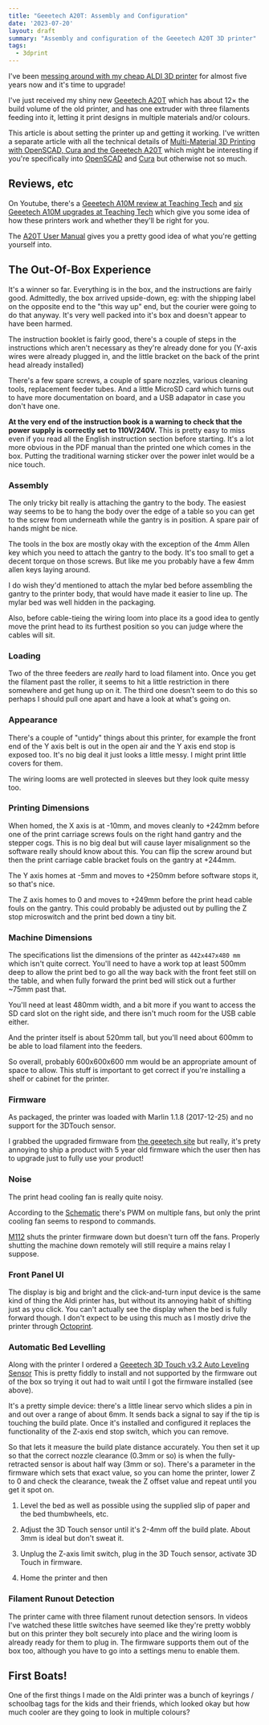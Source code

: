 ```yaml
---
title: "Geeetech A20T: Assembly and Configuration"
date: '2023-07-20'
layout: draft
summary: "Assembly and configuration of the Geeetech A20T 3D printer"
tags:
  - 3dprint
---
```


I've been [messing around with my cheap ALDI 3D printer](/art/aldi-coccoon-3d-printer/)
for almost five years now and it's time to upgrade!

I've just received my shiny new
[Geeetech A20T](https://www.geeetech.com/geeetech-a20t-triple-color-mixing-filament-detector-breakingresuming-250x250x250mm-p-1108.html)
which has about 12× the build volume of the old printer,
and has one extruder with three filaments feeding into it, letting
it print designs in multiple materials and/or colours.

This article is about setting the printer up and getting it working.
I've written a separate article with all the technical details of
[Multi-Material 3D Printing with OpenSCAD, Cura and the Geeetech A20T](/art/multi-material-3d-printing-openscad-cura-geeetech/)
which might be interesting if you're specifically into
[OpenSCAD](https://openscad.org/) and
[Cura](https://ultimaker.com/software/ultimaker-cura/)
but otherwise not so much.

## Reviews, etc

On Youtube, there's a
[Geeetech A10M review at Teaching Tech](https://www.youtube.com/watch?v=AbZhNvMM4Os)
and [six Geeetech A10M upgrades at Teaching Tech](https://www.youtube.com/watch?v=8o--HmfZ57I)
which give you some idea of how these printers work and whether
they'll be right for you.

The [A20T User Manual](https://www.geeetech.com/download.html?version_id=428)
gives you a pretty good idea of what you're getting
yourself into.

## The Out-Of-Box Experience

It's a winner so far.  Everything is in the box, and the 
instructions are fairly good.  Admittedly, the box arrived 
upside-down, eg: with the shipping label on the opposite end
to the "this way up" end, but the courier were going to do
that anyway.  It's very well packed into it's box
and doesn't appear to have been harmed.

The instruction booklet is fairly good, there's a couple of
steps in the instructions which aren't necessary as they're
already done for you
(Y-axis wires were already plugged in, and the little
bracket on the back of the print head already installed)

There's a few spare screws, a couple of spare nozzles,
various cleaning tools, replacement feeder tubes.
And a little MicroSD card which turns out to have more
documentation on board, and a USB adapator in case you
don't have one.

**At the very end of the instruction book is a warning to
check that the power supply is correctly set to 110V/240V.**
This is pretty easy to miss even if you read all the 
English instruction section before starting.
It's a lot more obvious in the PDF manual than the 
printed one which comes in the box.
Putting the traditional warning sticker over the
power inlet would be a nice touch.

### Assembly

The only tricky bit really is attaching the gantry to
the body.  The easiest way seems to be to hang the body
over the edge of a table so you can get to the screw 
from underneath while the gantry is in position.
A spare pair of hands might be nice.

The tools in the box are mostly okay with the exception 
of the 4mm Allen key which you need to attach the 
gantry to the body.  It's too small to get a decent torque
on those screws.  But like me you probably have a few 4mm
allen keys laying around. 

I do wish they'd mentioned to attach the mylar bed before
assembling the gantry to the printer body, that would have
made it easier to line up.  The mylar bed was well hidden
in the packaging.

Also, before cable-tieing the wiring loom into place its 
a good idea to gently move the print head to its furthest
position so you can judge where the cables will sit.

### Loading

Two of the three feeders are *really* hard to load 
filament into.  Once you get the filament past the 
roller, it seems to hit a little restriction in there
somewhere and get hung up on it.  The third one doesn't
seem to do this so perhaps I should pull one apart
and have a look at what's going on.

### Appearance

There's a couple of "untidy" things about this printer,
for example the front end of the Y axis belt is out
in the open air and the Y axis end stop is exposed too.
It's no big deal it just looks a little messy.
I might print little covers for them.

The wiring looms are well protected in sleeves but 
they look quite messy too.

### Printing Dimensions

When homed, the X axis is at -10mm, and moves cleanly to
+242mm before one of the print carriage screws
fouls on the right hand gantry and the stepper cogs.
This is no big deal but
will cause layer misalignment so the software really
should know about this.  You can flip the screw around but
then the print carriage cable bracket fouls on the gantry
at +244mm.

The Y axis homes at -5mm and moves to +250mm before software
stops it, so that's nice.

The Z axis homes to 0 and moves to +249mm before the print
head cable fouls on the gantry. This could probably be 
adjusted out by pulling the Z stop microswitch
and the print bed down a tiny bit.

### Machine Dimensions

The specifications list the dimensions of the
printer as
`442x447x480 mm`
which isn't quite correct. You'll need to
have a work top at least 500mm deep to allow the 
print bed to go all the way back with the front
feet still on the table, and when fully forward
the print bed will stick out a further ~75mm past
that.

You'll need at least 480mm width, and a bit more if you
want to access the SD card slot on the right side, and
there isn't much room for the USB cable either.

And the printer itself is about 520mm tall, but you'll
need about 600mm to be able to load filament into the 
feeders.

So overall, probably 600x600x600 mm would be an 
appropriate amount of space to allow.
This stuff is important to get correct if you're
installing a shelf or cabinet for the printer.

### Firmware

As packaged, the printer was loaded with Marlin 1.1.8
(2017-12-25) and no support for the 3DTouch sensor.

I grabbed the upgraded firmware from
[the geeetech site](https://www.geeetech.com/download.html?download_id=45) but really, it's prety annoying to ship a product
with 5 year old firmware which the user then has to upgrade
just to fully use your product!

### Noise

The print head cooling fan is really quite noisy.

According to the 
[Schematic](https://www.geeetech.com/download.html?version_id=457)
there's PWM on multiple fans, but only the print cooling fan seems
to respond to commands.

[M112](https://marlinfw.org/docs/gcode/M112.html) shuts the printer
firmware down but doesn't turn off the fans. Properly shutting the 
machine down remotely will still require a mains relay I suppose.

### Front Panel UI

The display is big and bright and the click-and-turn input device is the
same kind of thing the Aldi printer has, but without its annoying habit 
of shifting just as you click.  You can't actually see the display when 
the bed is fully forward though.  I don't expect to be using this much 
as I mostly drive the printer through [Octoprint](https://octoprint.org/).

### Automatic Bed Levelling

Along with the printer I ordered a 
[Geeetech 3D Touch v3.2 Auto Leveling Sensor](https://www.geeetech.com/geeetech-3d-touch-v32-auto-leveling-sensor-p-1010.html)
This is pretty fiddly to install and not supported by the firmware out of the box
so trying it out had to wait until I got the firmware installed (see above).

It's a pretty simple device: there's a little linear servo which slides a pin
in and out over a range of about 6mm.
It sends back a signal to say if the tip is touching the build plate.
Once it's installed and configured it replaces the functionality of the
Z-axis end stop switch, which you can remove.

So that lets it measure the build plate distance accurately.
You then set it up so that the correct nozzle clearance (0.3mm or so) 
is when the fully-retracted sensor is about half way (3mm or so).
There's a parameter in the firmware which sets that exact value,
so you can home the printer, lower Z to 0 and check the clearance,
tweak the Z offset value and repeat until you get it spot on.

1. Level the bed as well as possible using the supplied slip of paper and the bed
thumbwheels, etc.

2. Adjust the 3D Touch sensor until it's 2-4mm off the build plate.
   About 3mm is ideal but don't sweat it.

3. Unplug the Z-axis limit switch, plug in the 3D Touch sensor, activate 3D Touch in firmware.

4. Home the printer and then 

### Filament Runout Detection

The printer came with three filament runout detection sensors.
In videos I've watched these little switches have seemed like they're 
pretty wobbly but on this printer they bolt securely into place and the
wiring loom is already ready for them to plug in.  The firmware supports
them out of the box too, although you have to go into a settings
menu to enable them.

## First Boats!

One of the first things I made on the Aldi printer was a bunch of keyrings / schoolbag tags for the 
kids and their friends, which looked okay but how much cooler are they going to look in multiple
colours?
